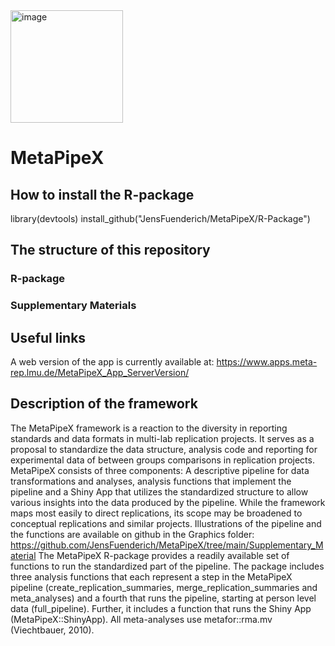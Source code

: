 <img width="180" alt="image" src="https://user-images.githubusercontent.com/64157104/223421440-c8cfa1e5-97da-4660-830b-e38a48ec0187.png">

# MetaPipeX

## How to install the R-package
library(devtools)
install_github("JensFuenderich/MetaPipeX/R-Package")

## The structure of this repository 

### R-package 

### Supplementary Materials 

## Useful links

A web version of the app is currently available at: 
https://www.apps.meta-rep.lmu.de/MetaPipeX_App_ServerVersion/ 

## Description of the framework 

The MetaPipeX framework is a reaction to the diversity in reporting standards and data formats in multi-lab replication projects. It serves as a proposal to standardize the data structure, analysis code and reporting for experimental data of between groups comparisons in replication projects. MetaPipeX consists of three components: A descriptive pipeline for data transformations and analyses, analysis functions that implement the pipeline and a Shiny App that utilizes the standardized structure to allow various insights into the data produced by the pipeline. While the framework maps most easily to direct replications, its scope may be broadened to conceptual replications and similar projects. Illustrations of the pipeline and the functions are available on github in the Graphics folder: https://github.com/JensFuenderich/MetaPipeX/tree/main/Supplementary_Material The MetaPipeX R-package provides a readily available set of functions to run the standardized part of the pipeline. The package includes three analysis functions that each represent a step in the MetaPipeX pipeline (create_replication_summaries, merge_replication_summaries and meta_analyses) and a fourth that runs the pipeline, starting at person level data (full_pipeline). Further, it includes a function that runs the Shiny App (MetaPipeX::ShinyApp). All meta-analyses use metafor::rma.mv (Viechtbauer, 2010).
